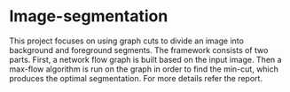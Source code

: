 # Image-segmentation
This project focuses on using graph cuts to divide an image into background and foreground segments. The framework consists of two parts. First, a network flow graph is built based on the input image. Then a max-flow algorithm is run on the graph in order to find the min-cut, which produces the optimal segmentation.
For more details refer the report.
